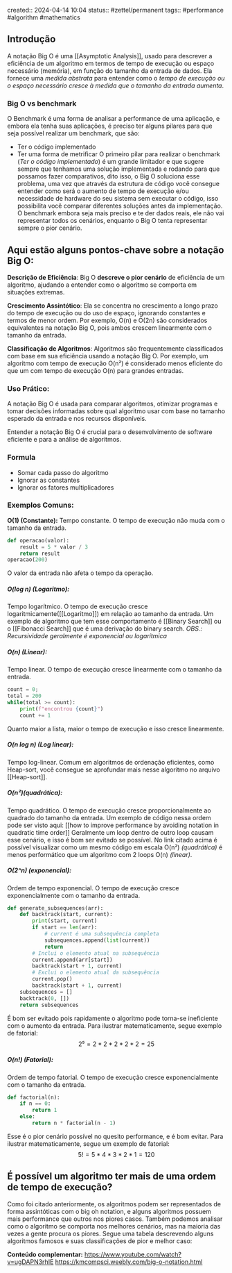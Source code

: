 created:: 2024-04-14 10:04
status:: #zettel/permanent 
tags:: #performance #algorithm #mathematics 
## Introdução
A notação Big O é uma [[Asymptotic Analysis]], usado para descrever a eficiência de um algoritmo em termos de tempo de execução ou espaço necessário (memória), em função do tamanho da entrada de dados. Ela fornece uma *medida abstrata* para entender como o *tempo de execução ou o espaço necessário cresce à medida que o tamanho da entrada aumenta*.
### Big O vs benchmark
O Benchmark é uma forma de analisar a performance de uma aplicação, e embora ela tenha suas aplicações, é preciso ter alguns pilares para que seja possível realizar um benchmark, que são:
- Ter o código implementado
- Ter uma forma de metrificar
O primeiro pilar para realizar o benchmark (*Ter o código implementado*) é um grande limitador e que sugere sempre que tenhamos uma solução implementada e rodando para que possamos fazer comparativos, dito isso, o Big O soluciona esse problema, uma vez que através da estrutura de código você consegue entender como será o aumento de tempo de execução e/ou necessidade de hardware do seu sistema sem executar o código, isso possibilita você comparar diferentes soluções antes da implementação. 
O benchmark embora seja mais preciso e te der dados reais, ele não vai representar todos os cenários, enquanto o Big O tenta representar sempre o pior cenário.
## Aqui estão alguns pontos-chave sobre a notação Big O:

**Descrição de Eficiência**: Big O **descreve o pior cenário** de eficiência de um algoritmo, ajudando a entender como o algoritmo se comporta em situações extremas.

**Crescimento Assintótico**: Ela se concentra no crescimento a longo prazo do tempo de execução ou do uso de espaço, ignorando constantes e termos de menor ordem. Por exemplo, O(n) e O(2n) são considerados equivalentes na notação Big O, pois ambos crescem linearmente com o tamanho da entrada.

**Classificação de Algoritmos**: Algoritmos são frequentemente classificados com base em sua eficiência usando a notação Big O. Por exemplo, um algoritmo com tempo de execução O(n²) é considerado menos eficiente do que um com tempo de execução O(n) para grandes entradas.

### Uso Prático: 
A notação Big O é usada para comparar algoritmos, otimizar programas e tomar decisões informadas sobre qual algoritmo usar com base no tamanho esperado da entrada e nos recursos disponíveis.

Entender a notação Big O é crucial para o desenvolvimento de software eficiente e para a análise de algoritmos.

### Formula

- Somar cada passo do algoritmo
- Ignorar as constantes
- Ignorar os fatores multiplicadores

### **Exemplos Comuns:**
**O(1) (Constante):** Tempo constante. O tempo de execução não muda com o tamanho da entrada.
```python
def operacao(valor):
	result = 5 * valor / 3
	return result
operacao(200)
```
O valor da entrada não afeta o tempo da operação.

##### **O(log n) (Logaritmo):** 
Tempo logarítmico. O tempo de execução cresce logaritmicamente([[Logaritmo]]) em relação ao tamanho da entrada.
Um exemplo de algoritmo que tem esse comportamento é [[Binary Search]] ou o [[Fibonacci Search]] que é uma derivação do binary search. 
*OBS.: Recursividade geralmente é exponencial ou logarítmica*
##### **O(n) (Linear):** 
Tempo linear. O tempo de execução cresce linearmente com o tamanho da entrada.
```python
count = 0;
total = 200
while(total >= count):
	print(f"encontrou {count}")
	count += 1
```
Quanto maior a lista, maior o tempo de execução e isso cresce linearmente.
##### **O(n log n)** (Log linear):  
Tempo log-linear. Comum em algoritmos de ordenação eficientes, como Heap-sort, você consegue se aprofundar mais nesse algoritmo no arquivo [[Heap-sort]].
##### **O(n²)**(quadrática): 
Tempo quadrático. O tempo de execução cresce proporcionalmente ao quadrado do tamanho da entrada.
Um exemplo de código nessa ordem pode ser visto aqui: [[how to improve performance by avoiding notation in quadratic time order]]
Geralmente um loop dentro de outro loop causam esse cenário, e isso é bom ser evitado se possível. No link citado acima é possível visualizar como um mesmo código em escala O(n²) *(quadrática)* é menos performático que um algoritmo com 2 loops O(n) *(linear)*.
##### **O(2^n) (exponencial):**
Ordem de tempo exponencial. O tempo de execução cresce exponencialmente com o tamanho da entrada.
```python
def generate_subsequences(arr):
    def backtrack(start, current):
        print(start, current)
        if start == len(arr):
            # current é uma subsequência completa
            subsequences.append(list(current))
            return
        # Inclui o elemento atual na subsequência
        current.append(arr[start])
        backtrack(start + 1, current)
        # Exclui o elemento atual da subsequência
        current.pop()
        backtrack(start + 1, current)
	subsequences = []
	backtrack(0, [])
	return subsequences
```
É bom ser evitado pois rapidamente o algoritmo pode torna-se ineficiente com o aumento da entrada.
Para ilustrar matematicamente, segue exemplo de fatorial:
$$2⁵ = 2 * 2 * 2 * 2 * 2 = 25$$
##### **O(n!) (Fatorial):**
Ordem de tempo fatorial. O tempo de execução cresce exponencialmente com o tamanho da entrada.
```python
def factorial(n):
	if n == 0:
		return 1
	else:
		return n * factorial(n - 1)
```
Esse é o pior cenário possível no quesito performance, e é bom evitar.
Para ilustrar matematicamente, segue um exemplo de fatorial:
$$5! = 5 * 4 * 3 * 2 * 1 = 120$$
## É possível um algoritmo ter mais de uma ordem de tempo de execução?
Como foi citado anteriormente, os algoritmos podem ser representados de forma assintóticas com o big oh notation, e alguns algoritmos possuem mais performance que outros nos piores casos. Também podemos analisar como o algoritmo se comporta nos melhores cenários, mas na maioria das vezes a gente procura os piores. Segue uma tabela descrevendo alguns algoritmos famosos e suas classificações de pior e melhor caso:

**Conteúdo complementar:**
https://www.youtube.com/watch?v=ugDAPN3rhIE
https://kmcompsci.weebly.com/big-o-notation.html
